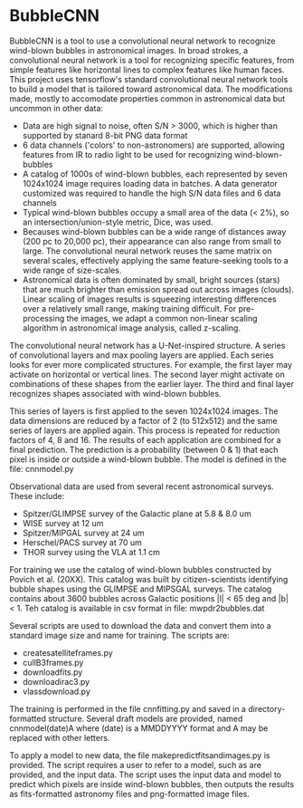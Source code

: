 # BubbleCNN
BubbleCNN is a tool to use a convolutional neural network to recognize wind-blown bubbles in astronomical images. In broad strokes, a convolutional neural network is a tool for recognizing specific features, from simple features like horizontal lines to complex features like human faces. This project uses tensorflow's standard convolutional neural network tools to build a model that is tailored toward astronomical data. The modifications made, mostly to accomodate properties common in astronomical data but uncommon in other data:
- Data are high signal to noise, often S/N > 3000, which is higher than supported by stanard 8-bit PNG data format
- 6 data channels ('colors' to non-astronomers) are supported, allowing features from IR to radio light to be used for recognizing wind-blown-bubbles
- A catalog of 1000s of wind-blown bubbles, each represented by seven 1024x1024 image requires loading data in batches. A data generator customized was required to handle the high S/N data files and 6 data channels
- Typical wind-blown bubbles occupy a small area of the data (< 2%), so an intersection/union-style metric, Dice, was used.
- Becauses wind-blown bubbles can be a wide range of distances away (200 pc to 20,000 pc), their appearance can also range from small to large. The convolutional neural network reuses the same matrix on several scales, effectively applying the same feature-seeking tools to a wide range of size-scales.
- Astronomical data is often dominated by small, bright sources (stars) that are much brighter than emission spread out across images (clouds). Linear scaling of images results is squeezing interesting differences over a relatively small range, making training difficult. For pre-processing the images, we adapt a common non-linear scaling algorithm in astronomical image analysis, called z-scaling.

The convolutional neural network has a U-Net-inspired structure. A series of convolutional layers and max pooling layers are applied. Each series looks for ever more complicated structures. For example, the first layer may activate on horizontal or vertical lines. The second layer might activate on combinations of these shapes from the earlier layer. The third and final layer recognizes shapes associated with wind-blown bubbles.

This series of layers is first applied to the seven 1024x1024 images. The data dimensions are reduced by a factor of 2 (to 512x512) and the same series of layers are applied again. This process is repeated for reduction factors of 4, 8 and 16. The results of each application are combined for a final prediction. The prediction is a probability (between 0 & 1) that each pixel is inside or outside a wind-blown bubble. The model is defined in the file: cnnmodel.py

Observational data are used from several recent astronomical surveys. These include:
- Spitzer/GLIMPSE survey of the Galactic plane at 5.8 & 8.0 um
- WISE survey at 12 um
- Spitzer/MIPGAL survey at 24 um
- Herschel/PACS survey at 70 um
- THOR survey using the VLA at 1.1 cm

For training we use the catalog of wind-blown bubbles constructed by Povich et al. (20XX). This catalog was built by citizen-scientists identifying bubble shapes using the GLIMPSE and MIPSGAL surveys. The catalog contains about 3600 bubbles across Galactic positions |l| < 65 deg and |b| < 1. Teh catalog is available in csv format in file: mwpdr2bubbles.dat

Several scripts are used to download the data and convert them into a standard image size and name for training. The scripts are:
- createsatelliteframes.py
- cullB3frames.py
- downloadfits.py
- downloadirac3.py
- vlassdownload.py

The training is performed in the file cnnfitting.py and saved in a directory-formatted structure. Several draft models are provided, named cnnmodel(date)A where (date) is a MMDDYYYY format and A may be replaced with other letters.

To apply a model to new data, the file makepredictfitsandimages.py is provided. The script requires a user to refer to a model, such as are provided, and the input data. The script uses the input data and model to predict which pixels are inside wind-blown bubbles, then outputs the results as fits-formatted astronomy files and png-formatted image files. 
